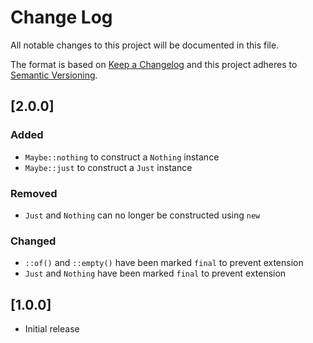 # Change Log
All notable changes to this project will be documented in this file.

The format is based on [Keep a Changelog](http://keepachangelog.com/)
and this project adheres to [Semantic Versioning](http://semver.org/).

## [2.0.0]

### Added

- `Maybe::nothing` to construct a `Nothing` instance
- `Maybe::just` to construct a `Just` instance

### Removed

- `Just` and `Nothing` can no longer be constructed using `new`

### Changed

- `::of()` and `::empty()` have been marked `final` to prevent extension
- `Just` and `Nothing` have been marked `final` to prevent extension

## [1.0.0]

- Initial release
